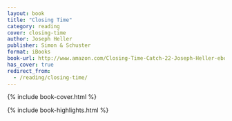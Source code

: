 ```yaml
---
layout: book
title: "Closing Time"
category: reading
cover: closing-time
author: Joseph Heller
publisher: Simon & Schuster
format: iBooks
book-url: http://www.amazon.com/Closing-Time-Catch-22-Joseph-Heller-ebook/dp/B0047O2XI2/ref=tmm_kin_swatch_0?_encoding=UTF8&qid=&sr=
has_cover: true
redirect_from:
  - /reading/closing-time/
---
```

{% include book-cover.html %}

{% include book-highlights.html %}
